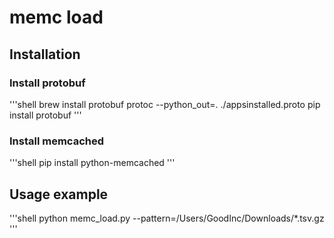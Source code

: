 # memc load

## Installation

### Install protobuf

'''shell
brew install protobuf
protoc  --python_out=. ./appsinstalled.proto
pip install protobuf
'''

### Install memcached

'''shell
pip install python-memcached
'''

## Usage example

'''shell
python memc_load.py --pattern=/Users/GoodInc/Downloads/*.tsv.gz
'''

